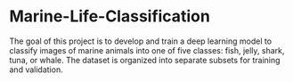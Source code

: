 # Marine-Life-Classification
The goal of this project is to develop and train a deep learning model to classify images of marine animals into one of five classes: fish, jelly, shark, tuna, or whale. The dataset is organized into separate subsets for training and validation.
